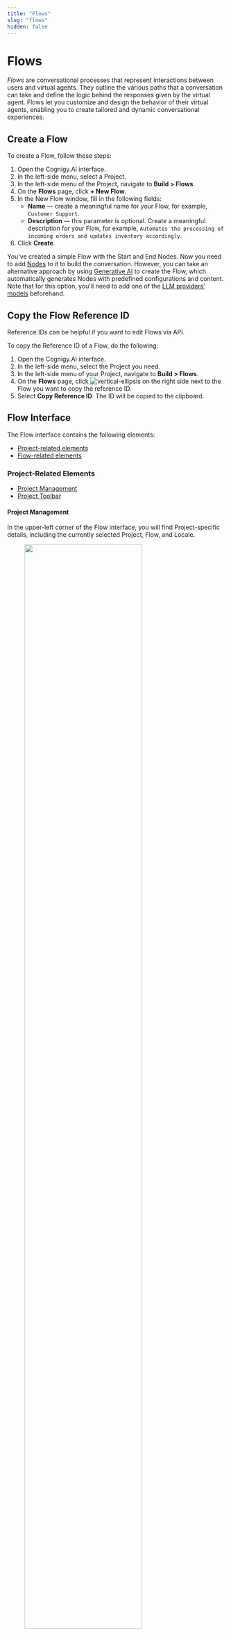 ```yaml
---
title: "Flows"
slug: "flows"
hidden: false
---
```


# Flows

_Flows_ are conversational processes that represent interactions between users and virtual agents. They outline the various paths that a conversation can take and define the logic behind the responses given by the virtual agent.
Flows let you customize and design the behavior of their virtual agents, enabling you to create tailored and dynamic conversational experiences.

## Create a Flow

To create a Flow, follow these steps:

1. Open the Cognigy.AI interface.
2. In the left-side menu, select a Project.
3. In the left-side menu of the Project, navigate to **Build > Flows**.
4. On the **Flows** page, click **+ New Flow**.
5. In the New Flow window, fill in the following fields:
    - **Name** — create a meaningful name for your Flow, for example, `Customer Support`.
    - **Description** — this parameter is optional. Create a meaningful description for your Flow, for example, `Automates the processing of incoming orders and updates inventory accordingly`.
6. Click **Create**.

You've created a simple Flow with the Start and End Nodes. Now you need to add [Nodes](#nodes) to it to build the conversation.
However,
you can take an alternative approach by using [Generative AI](../empower/generative-ai.md#generate-flows) to create the Flow,
which automatically generates Nodes with predefined configurations and content.
Note that for this option, you'll need to add one of the [LLM providers' models](../empower/generative-ai.md#prerequisites) beforehand.

## Copy the Flow Reference ID

Reference IDs can be helpful if you want to edit Flows via API.

To copy the Reference ID of a Flow, do the following:

1. Open the Cognigy.AI interface. 
2. In the left-side menu, select the Project you need. 
3. In the left-side menu of your Project, navigate to **Build > Flows**. 
4. On the **Flows** page, click ![vertical-ellipsis](../../_assets/icons/vertical-ellipsis.svg) on the right side next to the Flow you want to copy the reference ID. 
5. Select **Copy Reference ID**. The ID will be copied to the clipboard.

## Flow Interface

The Flow interface contains the following elements:

- [Project-related elements](#project-related-elements)
- [Flow-related elements](#flow-related-elements)

### Project-Related Elements

- [Project Management](#project-management)
- [Project Toolbar](#project-toolbar)

#### Project Management

In the upper-left corner of the Flow interface, you will find Project-specific details,
including the currently selected Project, Flow, and Locale.

<figure>
  <img class="image-center" src="../../../_assets/ai/build/flows/agent-controls.png" width="80%" />
</figure>

- To open the [Project's dashboard](projects.md#project-dashboard), click the icon located on the left side next to the displayed Flow project. The dashboard provides specific information regarding your projects, the project members involved, and an analytic chart.
- To switch to another Flow, click the displayed Flow name and select the desired Flow from the list.
- To change the [Locale](#locale-settings), click the displayed Locale on the right side next to the Flow list and select the desired Locale you want to switch to.

For more information, read [Projects](projects.md#top-toolbar).

#### Project Toolbar

<figure>
  <img class="image-center" src="../../../_assets/ai/build/projects/toolbar.png" width="80%" />
</figure>

In the upper-right corner of the Flow interface, you will find the Project Toolbar.
It provides quick access to Project-specific resources:

- [Help Center Search](https://support.cognigy.com/hc/en-us)
- [Search](projects.md#search)
- [Tasks](projects.md#tasks)
- [User Menu](../administer/user-menu/overview.md)
- [Interaction Panel](../test/interaction-panel/overview.md)

The Interaction Panel enables various functions, including testing Flow functionality during development
(refer to the section [Testing a Flow](#testing-a-flow)).

For detailed information, read the [Project](projects.md#top-toolbar) documentation.

### Flow-Related Elements

- [Flow Chart](#flow-chart)
- [NLU](#nlu)
- [Settings](#settings)
- [Localization](#locale-settings)

#### Flow Chart

The _Flow Chart_, also known as the _Flow Editor_, is a graphic representation of a conversation in the Flow interface. It consists of Nodes that are linked by edges. Nodes are used to represent various actions or decision points while the edges indicate the conversation's path between them.

Flows are executed from the **Start** Node to the **End** Node in a conversation,
using a logic-based system to determine Nodes that must be executed.
The execution path of a conversation is indicated by a highlighted green path,
allowing you to understand logical system decisions at each step and to follow the path.

<figure>
  <img class="image-center" src="../../../_assets/ai/build/flows/Flow-Editor.png" width="100%" />
</figure>

##### Entry Points

Flow execution typically starts at the top with the green **Start Node**.

<figure>
  <img class="image-center" src="../../../_assets/ai/build/flows/start-node.png" width="80%" />
</figure>

The **Entry Point** can change depending on the state of the conversation.
It's indicated by a green triangle next to a particular Node and shows where the next user input would enter the Flow.
If a Question Node has been triggered, the entry point will shift to that specific Node, as indicated in the screenshot.

<figure>
  <img class="image-center" src="../../../_assets/ai/build/flows/question-node_entry-point_moved.png" width="80%" />
</figure>

In some cases, there are multiple Entry Points.
This can occur if an Optional Question was triggered or if a specific Intent Entry point has been set explicitly.

To set or unset an Entry point in your Flow explicitly, follow these steps:

1. Open the Flow you want to edit in Cognigy.AI.
2. Navigate to the Node where you want to set the Entry point explicitly. For example, you may want to set an Entry point at a Say Node within a loop to ensure it's passed multiple times without returning to the Start Node.
3. Right-click on the Node to open a drop-down menu.
4. Choose one of the following options:
    - **Set Entrypoint** — this option displays a green triangle icon next to the Node, indicating that the Entrypoint has been set at that step.
    - **Unset Entrypoint** — this option disables a previously set Entrypoint at that step.

##### Chart Controls

To manage the Flow Editor parameters, such as zoom and navigation, go to the controls in the bottom-left corner of the Flow editor.

| Control                                                       | Description                                               |
|---------------------------------------------------------------|-----------------------------------------------------------|
| **- 100% +**                                                  | Zoom out (-) or zoom in (+) the chart in the Flow Editor. |
| ![flow-centralize](../../_assets/icons/flow-centralize.svg)   | Centers the chart.                                        |
| ![magnifying-glass](../../_assets/icons/magnifying-glass.svg) | Search for Nodes in the Flow.                             | 
| ![photo-camera](../../_assets/icons/photo-camera.svg)         | Save the Flow as an Image File (PNG).                   | 
| ![voice-preview](../../_assets/icons/voice-preview.svg)       | Testing voice outputs without executing the entire Flow.   |
| ![arrow-back](../../_assets/icons/arrow-back.svg)             | Undo the last step by going backward in history.          |
| ![arrow-forward](../../_assets/icons/arrow-forward.svg)       | Redo the last steps by going forward in history.          |

##### Flow Actions

To manage Flows in different use cases for your Project, do the following:

1. Open Cognigy.AI and select a Project on the left side of the page.
2. Go to **Build** > **Flows** to see your available Flows for the selected Project.
3. Click ![vertical ellipsis](../../_assets/icons/vertical-ellipsis.svg) on the right side next to the Flow you want to edit. A selection menu appears.
4. Select one of the following options, depending on the intended action you need:
    - **Edit** — change the name and the description for the selected Flow.
    - **Delete** — delete a Flow. When you select this option, you need to confirm the deletion of the selected Flow.
    - **Copy Reference ID** — copy a unique Flow ID to perform [API calls](../developers/api-and-cli.md).
    - **Export as Package** — export a Flow as a [Package](packages.md) to reuse it in another Project or environment.
    - **Clone** — create a copy of your Flow. When a new Flow is created, you will notice a red dot. As more clones are added to the Flow, the clone number increases.

##### Nodes

_[Nodes](nodes/overview.md)_ are the fundamental components of your Flow. Cognigy.AI offers a variety of node types, ranging from basic to advanced, to cater to different functionalities.

<figure>
  <img class="image-center" src="../../../_assets/ai/build/flows/Node-Create-Menu.png" width="80%" />
</figure>

To add a Node to your Flow, follow these steps:

1. Open your Project in Cognigy.AI.
2. Select the Flow you want to edit.
3. Click the **+** icon located between the Nodes where you want to add a new Node. For example, you can add a **Say** Node, which is the most basic output Node. A window will appear to provide available Nodes to add.
4. Select the **By Function** tab, then choose **Basic**.
5. Click **Say** in the selection list. A Say Node will be added at the location where you clicked the **+** icon in your Flow.
6. Configure your added Node as required for your project. For detailed information on Nodes and how to configure them, refer to the [Nodes](nodes/overview.md) documentation.

##### Testing a Flow

To test a Flow, you can use the [Interaction panel](../test/interaction-panel/overview.md).
Using the **Interaction Panel**, you can chat at any time with your virtual agent during the project development in order to evaluate the Flow functionality.

<figure>
  <img class="image-center" src="../../../_assets/ai/build/flows/Flow-example_Interaction-Panel_executed.png" width="100%" />
</figure>

To start a chat with your virtual agent and test the Flow functionality, follow these steps:

1. Open your Project in Cognigy.AI.
2. Select a Flow you want to test.
3. In the upper-right corner, click ![chat](../../_assets/icons/chat.svg) to open the **Interaction Panel**. The Interaction Panel will open on the right side of the Flow creation page.
4. Click the **TEST** tab to open the conversation window of the Interaction Panel.
5. In the **Text Message** field, enter a message and press **ENTER** or click ![send-message](../../_assets/icons/send-message.svg) next to the field. The message you send represents input from a potential user and initiates a conversation with your virtual agent, which will respond based on the created Flow. The conversation will be displayed on the Interaction Panel screen.

While interacting with the virtual agent in a simulated user conversation, you can review the Flow structure to ensure it meets your intended task requirements.
The execution path of your conversation is highlighted by a green path in your Flow Chart,
allowing you to understand the logical decisions made at each step and to follow the path.

#### NLU

*Natural Language Understanding* is at the core of advanced Projects. Cognigy.AI features an industry-leading NLU engine called Cognigy NLU.
When you click the **NLU** tab at the top of your Flow, the following configuration tabs will appear:

- [Intents](#intents)
- [Attached Flows](#attached-flows)
- [Attached Lexicons](#attached-lexicons)
- [States](#states)
- [Slot Fillers](#slot-fillers)

For more information, read the [NLU](../empower/nlu/overview.md) documentation.

##### Intents

_Intent Mapping_ is a fundamental part of the NLU engine. This process involves using machine learning to match the user's spoken or written statement to the predefined Intents. You can easily create Intents within the Intents section of the NLU tab and provide training data in the form of example sentences to help the Flow improve its accuracy.

For more information, read the [Machine learning Intents](../empower/nlu/intents/ml-intents.md) documentation.
To learn how to use Intents, see also [Cognigy Sessions:Cognigy NLU](https://support.cognigy.com/hc/en-us/articles/360019857220-Cognigy-Sessions-Cognigy-NLU) video in the Cognigy.AI Help Center.

##### Attached Flows

When you link an Intent-based Flow to another Flow,
it's known as an _[Attached Flow](../empower/nlu/overview.md#attached-flows)_.
The Intents present in the Attached Flow are included in the training of the Natural Language Understanding (NLU) model.
This feature is useful for combining multiple sets of Intents into a single, larger model.

##### Attached Lexicons

Attaching Lexicons to a Flow is necessary for detecting its Keyphrases. Ensure to retrain the model whenever resources are attached or detached.

For more information, read the [Attached Lexicons](../empower/nlu/overview.md#attached-lexicons) documentation.

##### States

Use _States_ to prevent certain Intents from being detected.
This feature can be helpful in situations where there are many Intents or in unique scenarios.
Only the Intents that are added to the Whitelist of the current State in the conversation can be detected.
On the other hand, the Intents that are added to the Blacklist of the current State will not be recognized.

For more information on how states work, read the [State](../test/interaction-panel/state.md) documentation.

##### Slot Fillers

_[Slot Fillers](../empower/nlu/overview.md#slot-fillers)_ are tools that help fill in information gaps in a conversation.
They automatically copy any important information,
called [Slots](../empower/nlu/slots-and-lexicons/slots.md),
to the [Context](../test/interaction-panel/context.md) object.
This means that you can provide further details about those Slots in subsequent conversations.

#### Settings

Each Project's Flow can be customized with its own settings:

- [Default Context](#default-context)
- [Locale Settings](#locale-settings)
- [Configuration](#configuration)

##### Default Context

The Context is a JSON object that holds persistent information.
The _Default Context_ is the starting point of a Flow's Context object,
which represents the initial state of a conversation.
This approach allows the customization of variables that are accessed and modified throughout the conversation.

When a conversation starts, it inherits the Default Context from the Flow in which this conversation began.
If you switch to another Flow during the conversation, the Context usually remains the same.
However, if you use the [Absorb Context](node-reference/logic/go-to.md#absorb-context) feature in a Go To Node,
the Default Context of the new Flow is applied to the conversation's Context.
This means that any values in the new Flow's Default Context will replace existing ones in the conversation.

For further details, refer to the [Context](../test/interaction-panel/context.md).

##### Locale Settings

Cognigy.AI offers a localization feature for easy customization and content reuse.

You can add a Locale to your Flow and Nodes:

- To add a new Locale to a Flow, refer to the [Add a Locale to Project](translation-and-localization/localization.md#add-a-locale-to-an-agent) documentation.
- When you create a new Locale for your Project, you also need to localize your Nodes for the new Locale. Learn how to localize a Node manually in the [Add a Locale to Node](translation-and-localization/localization.md#add-a-locale-to-a-node) documentation.

The **Locale Settings** tab is disabled for the fallback Locale and enabled for alternative Locales.
Activate this setting
to inherit the [Intent](../empower/nlu/intents/ml-intents.md) model from the [fallback](translation-and-localization/localization.md) Locale.
The **Inherit Intent model from fallback Locale** toggle is deactivated by default.
Once the setting is activated, the [training indicator](../empower/nlu/intents/ml-intents.md) on the Intents page and the error badge on the NLU tab are hidden, and the [Build Model](../empower/nlu/intents/ml-intents.md) button in Settings, Chart, and NLU is disabled.

With the localization view of your Flow, you can configure multiple Locales. If one Locale doesn't have content configured, the system automatically switches to another locale that is set as a fallback.
The default fallback Locale is **en-US**.

While you can add additional Locales for content localization later,
note that once the primary Locale is selected, it cannot be modified.
For more information, refer to the [Localization](translation-and-localization/localization.md) documentation.

##### Configuration

The Flow Configuration lets you customize Flows, integrating tools such as Yes/No logic and personalized confirmation responses.
You can fine-tune the system's confidence in understanding Intents and activate recognition of specific details,
including age, date, and email addresses, to ensure more accurate responses.

| Setting                                                               | Description                                                                                                                                                                                                                                                                                                                                                                                                                                                                                                                                                                                                                                                                                                                                                                |
|-----------------------------------------------------------------------|----------------------------------------------------------------------------------------------------------------------------------------------------------------------------------------------------------------------------------------------------------------------------------------------------------------------------------------------------------------------------------------------------------------------------------------------------------------------------------------------------------------------------------------------------------------------------------------------------------------------------------------------------------------------------------------------------------------------------------------------------------------------------|
| **General Flow Logic**                                                |                                                                                                                                                                                                                                                                                                                                                                                                                                                                                                                                                                                                                                                                                                                                                                            |
| Yes/No logic                                                          | Add a specific [Yes/No logic](../empower/nlu/intents/yes-no-intents.md) within your Flow to confirm and negate an [Intent](../empower/nlu/intents/ml-intents.md) or the **Yes/No** type of [Question Nodes](node-reference/basic/question.md).                                                                                                                                                                                                                                                                                                                                                                                                                                                                                                                             |
| Positive confirmation words                                           | Add your own customized responses to confirm an [Intent](../empower/nlu/intents/ml-intents.md) and [Question Nodes](node-reference/basic/question.md).                                                                                                                                                                                                                                                                                                                                                                                                                                                                                                                                                                                                                     |
| Negative confirmation words                                           | Add your own customized responses to negate an [Intent](../empower/nlu/intents/ml-intents.md) and [Question Nodes](node-reference/basic/question.md).                                                                                                                                                                                                                                                                                                                                                                                                                                                                                                                                                                                                                      |
| Continue main Flow after attached Flow                                | Enable this setting to continue the main Flow after an attached Flow has been executed. Disabled by default.                                                                                                                                                                                                                                                                                                                                                                                                                                                                                                                                                                                                                                                               |
| Continue Flow after Default reply                                     | Enable this setting to continue executing the Flow logic after a default reply has been delivered. Disabled by default.                                                                                                                                                                                                                                                                                                                                                                                                                                                                                                                                                                                                                                                    |
| Continue Flow after negative confirmation                             | Enable this setting to continue the Flow logic after a negative response to an Intent confirmation sentence. Disabled by default.                                                                                                                                                                                                                                                                                                                                                                                                                                                                                                                                                                                                                                          |
| Pass Default Reply into Flow                                          | Enable this setting to have the virtual agent store the default reply in the input instead of using it directly. This allows you to utilize the reply within the Flow logic. Disabled by default.                                                                                                                                                                                                                                                                                                                                                                                                                                                                                                                                                                          |
| Include Default Reply in NLU Training                                 | Enable this setting to include default replies in NLU training. These default replies serve as example sentences for matching Intents. You can also configure this setting individually for each Intent. Enabled by default.                                                                                                                                                                                                                                                                                                                                                                                                                                                                                                                                               |
| **Intent Mapper**                                                     |                                                                                                                                                                                                                                                                                                                                                                                                                                                                                                                                                                                                                                                                                                                                                                            |
| Attached Flow Intent Mapping Priority                                 | Select one of the following priority types:<br>- **Jointly Map Main and Attached Flow** — treats Main and Attached Flow Intents as if they were a single Intent collection, finding the best matching Intent and executing the corresponding Flow.<br>- **Map Main Flow first** — maps  the Main Flow Intents separately. If no Intent is found in the Main Flow, then the Attached Flow is mapped.<br> - **Map Attached Flow first** — maps  the Attached Flow Intents separately. If no Intent is found in the Attached Flow, then the Main Flow is mapped.                                                                                                                                                                                                              |
| Implicit Slot Parsing                                                 | Determine whether Slots in NLU example sentences should be parsed implicitly or if only Slot annotations should be used for training. Choose one of the following methods: <br>- **Disabled — only use slot annotations** —  considers only user-annotated Slots, Lexicon, or Any Slots in example sentences.<br>- **Full - Parse both System and Lexicon slots implicitly** — parses both System and Lexicon Slots automatically.<br>- **System Slots - No Lexicon Slots** — parses only System Slots like numbers, dates, and email addresses automatically. It considers only annotations for Lexicon Slots.<br>- **Lexicon Slots - No System Slots** — parses only Lexicon Slots from attached Lexicons automatically. It considers only annotations for System Slots. |
| **Thresholds**                                                        |                                                                                                                                                                                                                                                                                                                                                                                                                                                                                                                                                                                                                                                                                                                                                                            |
| Intent threshold                                                      | Determine the level of confidence required for the virtual agent to understand what the user is trying to communicate. The level of confidence accepts values ranging from 0 to 1.                                                                                                                                                                                                                                                                                                                                                                                                                                                                                                                                                                                         |  
| Reconfirmation Threshold                                              | Determine a score from which an Intent is considered confirmed or marked for reconfirmation if a reconfirmation sentence is set.  By default, the value is `0.2`. Note that the confidence threshold has **no effect unless the Intent uses confirmation sentences**. The Reconfirmation Threshold is your lower confidence bound — you must set it in addition to the Confidence Threshold. **Intent scores above the reconfirmation threshold are confirmed or marked for reconfirmation.**                                                                                                                                                                                                                                                                              |
| Confidence Threshold                                                  | Determine a score from which an Intent is considered confirmed if a confirmation sentence is set.  By default, the value is `0.4`.                                                                                                                                                                                                                                                                                                                                                                                                                                                                                                                                                                                                                                         |
| **Attached Flows specific settings**                                  |                                                                                                                                                                                                                                                                                                                                                                                                                                                                                                                                                                                                                                                                                                                                                                            |
| Use Thresholds of the attached Flows                                  | Determine whether the thresholds configured in the attached Flows are applied. Enabled by default.                                                                                                                                                                                                                                                                                                                                                                                                                                                                                                                                                                                                                                                                         |
| Use "Continue Flow after Default Reply" setting of the attached Flows | Determine if the conversation continues after giving a default reply in the attached Flows. Enabled by default.                                                                                                                                                                                                                                                                                                                                                                                                                                                                                                                                                                                                                                                            |
| Use "Pass Default Reply into Flow" of the attached Flows              | Determine if the default reply from attached Flows affects the ongoing conversation. Enabled by default.                                                                                                                                                                                                                                                                                                                                                                                                                                                                                                                                                                                                                                                                   |
| Use "Implicit Slot Parsing" setting of the attached flows             | Determine if the system should try to understand Slot values even if not directly mentioned. Disabled by default.                                                                                                                                                                                                                                                                                                                                                                                                                                                                                                                                                                                                                                                          |
| **Lexicon Slots**                                                     |                                                                                                                                                                                                                                                                                                                                                                                                                                                                                                                                                                                                                                                                                                                                                                            |
| Parse Lexicon Slots with submatches                                   | Enable the parsing of Lexicon Slots with submatches, allowing for more detailed and nuanced understanding of user input by identifying not just the primary match but also any submatches within the Lexicon. This feature can improve accuracy in language understanding tasks, especially when dealing with complex or ambiguous phrases. Disabled by default.                                                                                                                                                                                                                                                                                                                                                                                                           |                                                                                                                                                                                                                                                                                                    |
| **System Slots**                                                      |                                                                                                                                                                                                                                                                                                                                                                                                                                                                                                                                                                                                                                                                                                                                                                            |
| Enable Age Slots                                                      | Enable the recognition of age-related terms. For more information, read [System-Defined Slots](../empower/nlu/slots-and-lexicons/slots.md#system-defined-slots).                                                                                                                                                                                                                                                                                                                                                                                                                                                                                                                                                                                                           |
| Enable Date Slots                                                     | Enable the recognition of date-related terms. For more information, read [System-Defined Slots](../empower/nlu/slots-and-lexicons/slots.md#system-defined-slots).                                                                                                                                                                                                                                                                                                                                                                                                                                                                                                                                                                                                          |
| Enable Distance Slots                                                 | Enable the recognition of distance-related terms. For more information, read [System-Defined Slots](../empower/nlu/slots-and-lexicons/slots.md#system-defined-slots).                                                                                                                                                                                                                                                                                                                                                                                                                                                                                                                                                                                                      |
| Enable Duration Slots                                                 | Enable the recognition of duration-related terms. For more information, read [System-Defined Slots](../empower/nlu/slots-and-lexicons/slots.md#system-defined-slots).                                                                                                                                                                                                                                                                                                                                                                                                                                                                                                                                                                                                      |
| Enable Email Slots                                                    | Enable the recognition of email addresses. For more information, read [System-Defined Slots](../empower/nlu/slots-and-lexicons/slots.md#system-defined-slots).                                                                                                                                                                                                                                                                                                                                                                                                                                                                                                                                                                                                             |
| Enable Money Slots                                                    | Enable the recognition of monetary values. For more information, read [System-Defined Slots](../empower/nlu/slots-and-lexicons/slots.md#system-defined-slots).                                                                                                                                                                                                                                                                                                                                                                                                                                                                                                                                                                                                             |
| Enable Number Slots                                                   | Enable the recognition of numerical values. For more information, read [System-Defined Slots](../empower/nlu/slots-and-lexicons/slots.md#system-defined-slots).                                                                                                                                                                                                                                                                                                                                                                                                                                                                                                                                                                                                            |
| Enable Percentage Slots                                               | Enable the recognition of percentage values. For more information, read [System-Defined Slots](../empower/nlu/slots-and-lexicons/slots.md#system-defined-slots).                                                                                                                                                                                                                                                                                                                                                                                                                                                                                                                                                                                                           |
| Enable Temperature Slots                                              | Enable the recognition of temperature values. For more information, read [System-Defined Slots](../empower/nlu/slots-and-lexicons/slots.md#system-defined-slots).                                                                                                                                                                                                                                                                                                                                                                                                                                                                                                                                                                                                          |
| Enable URL Slots                                                      | Enable the recognition of URLs. For more information, read [System-Defined Slots](../empower/nlu/slots-and-lexicons/slots.md#system-defined-slots).                                                                                                                                                                                                                                                                                                                                                                                                                                                                                                                                                                                                                        |

## More Information

- [Nodes](nodes/overview.md)
- [Interaction Panel](../test/interaction-panel/overview.md)
- [Agent](projects.md#top-toolbar)